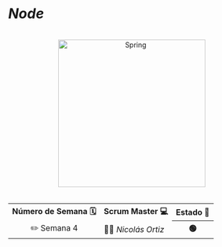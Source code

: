 # *Node*

<br>

<div align="center">
<img src="https://media2.giphy.com/media/kdFc8fubgS31b8DsVu/giphy.gif?cid=6c09b952nsimftv927c7wp77l1nf12ldkvarhx4dme3op7ou&ep=v1_internal_gif_by_id&rid=giphy.gif&ct=s" alt="Spring" width="300" height="300">
</div>  

<br>

  <table align="center">
	<tr>
		<th>Número de Semana 🗓️ </th>
		<th>Scrum Master 💻</th>
    <th>Estado 🚀 </th>
  </tr>
   	<tr>
		<td align="center">✏️ Semana 4</td>
		<td>👨‍💻<em>  Nicolás Ortiz </em></td>
		<th> 🟢 </th>
   	</tr>
</table>
